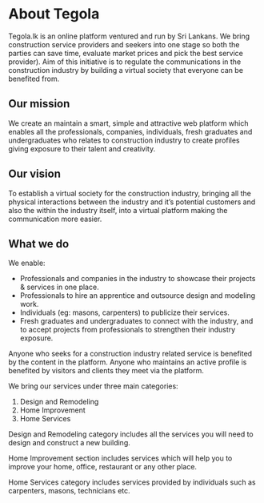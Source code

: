 # About Tegola

Tegola.lk is an online platform ventured and run by Sri Lankans. We bring construction service providers and seekers into one stage so both the parties can save time, evaluate market prices and pick the best service provider). Aim of this initiative is to regulate the communications in the construction industry by building a virtual society that everyone can be benefited from.

## Our mission

We create an maintain a smart, simple and attractive web platform which enables all the professionals, companies, individuals, fresh graduates and undergraduates who relates to construction industry to create profiles giving exposure to their talent and creativity.

## Our vision

To establish a virtual society for the construction industry, bringing all the physical interactions between the industry and it’s potential customers and also the within the industry itself, into a virtual platform making the communication more easier.

## What we do

We enable:

- Professionals and companies in the industry to showcase their projects & services in one place.
- Professionals to hire an apprentice and outsource design and modeling work.
- Individuals (eg: masons, carpenters) to publicize their services.
- Fresh graduates and undergraduates to connect with the industry, and to accept projects from professionals to strengthen their industry exposure.

Anyone who seeks for a construction industry related service is benefited by the content in the platform. Anyone who maintains an active profile is benefited by visitors and clients they meet via the platform.

We bring our services under three main categories:

1. Design and Remodeling
2. Home Improvement
3. Home Services

Design and Remodeling category includes all the services you will need to design and construct a new building.

Home Improvement section includes services which will help you to improve your home, office, restaurant or any other place.

Home Services category includes services provided by individuals such as carpenters, masons, technicians etc.